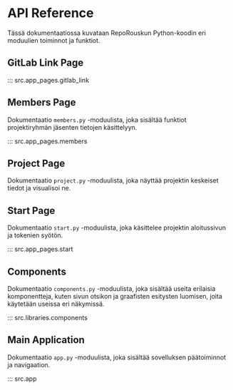 

# API Reference


Tässä dokumentaatiossa kuvataan RepoRouskun Python-koodin eri moduulien toiminnot ja funktiot.

## GitLab Link Page


::: src.app_pages.gitlab_link

## Members Page

Dokumentaatio `members.py` -moduulista, joka sisältää funktiot projektiryhmän jäsenten tietojen käsittelyyn.

::: src.app_pages.members


## Project Page

Dokumentaatio `project.py` -moduulista, joka näyttää projektin keskeiset tiedot ja visualisoi ne.

## Start Page

Dokumentaatio `start.py` -moduulista, joka käsittelee projektin aloitussivun ja tokenien syötön.

::: src.app_pages.start

## Components

Dokumentaatio `components.py` -moduulista, joka sisältää useita erilaisia komponentteja, kuten sivun otsikon ja graafisten esitysten luomisen, joita käytetään useissa eri näkymissä.

::: src.libraries.components

## Main Application

Dokumentaatio `app.py` -moduulista, joka sisältää sovelluksen päätoiminnot ja navigaation.

::: src.app
